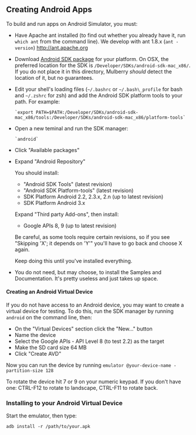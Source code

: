 ## Creating Android Apps

To build and run apps on Android Simulator, you must:

- Have Apache ant installed (to find out whether you already have it, run
  `which ant` from the command line). We develop with ant 1.8.x (`ant -version`)
  http://ant.apache.org

- Download [Android SDK package](http://developer.android.com/sdk/index.html)
  for your platform. On OSX, the preferred location for the SDK is
  `/Developer/SDKs/android-sdk-mac_x86/`. If you do not place it in this
  directory, Mulberry _should_ detect the location of it, but no guarantees.

- Edit your shell's loading files (`~/.bashrc` or `~/.bash\_profile` for bash and
   `~/.zshrc` for zsh) and add the Android SDK platform tools to your path. For
   example:

	  `export PATH=$PATH:/Developer/SDKs/android-sdk-mac_x86/tools:/Developer/SDKs/android-sdk-mac_x86/platform-tools`

- Open a new teminal and run the SDK manager:

	  `android`

- Click "Available packages"

- Expand "Android Repository"

  You should install:

  - "Android SDK Tools" (latest revision)
  - "Android SDK Platform-tools" (latest revision)
  - SDK Platform Android 2.2, 2.3.x, 2.n (up to latest revision)
  - SDK Platform Android 3.x

  Expand "Third party Add-ons", then install:

  - Google APIs 8, 9 (up to latest revision)

  Be careful, as some tools require certain revisions, so if you see
  "Skipping 'X'; it depends on 'Y'" you'll have to go back and choose X again.

  Keep doing this until you've installed everything.

- You do not need, but may choose, to install the Samples and Documentation.
  It's pretty useless and just takes up space.

#### Creating an Android Virtual Device

If you do not have access to an Android device, you may want to create a
virtual device for testing. To do this, run the SDK manager by running
`android` on the command line, then:

- On the "Virtual Devices" section click the "New..." button
- Name the device
- Select the Google APIs - API Level 8 (to test 2.2) as the target
- Make the SD card size 64 MB
- Click "Create AVD"

Now you can run the device by running `emulator @your-device-name -partition-size 128`

To rotate the device hit 7 or 9 on your numeric keypad. If you don't have one:
CTRL-F12 to rotate to landscape, CTRL-F11 to rotate back.

### Installing to your Android Virtual Device

Start the emulator, then type:

    adb install -r /path/to/your.apk